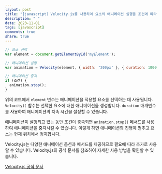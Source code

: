 ```yaml
---
layout: post
title: "[javascript] Velocity.js를 사용하여 요소의 애니메이션 실행을 조건에 따라 중지시킬 수 있나요?"
description: " "
date: 2023-11-01
tags: [javascript]
comments: true
share: true
---
```


```javascript
// 요소 선택
var element = document.getElementById('myElement');

// 애니메이션 실행
var animation = Velocity(element, { width: '200px' }, { duration: 1000 });

// 애니메이션 중지
if (조건) {
  animation.stop();
}
```

위의 코드에서 `element` 변수는 애니메이션을 적용할 요소를 선택하는 데 사용됩니다. `Velocity()` 함수는 선택한 요소에 대한 애니메이션을 생성합니다. `duration` 매개변수를 사용하여 애니메이션의 지속 시간을 설정할 수 있습니다.

애니메이션이 실행되고 있는 동안 조건이 충족되면 `animation.stop()` 메서드를 사용하여 애니메이션을 중지시킬 수 있습니다. 이렇게 하면 애니메이션의 진행이 멈추고 요소는 현재 위치에서 정지합니다.

Velocity.js는 다양한 애니메이션 옵션과 메서드를 제공하므로 필요에 따라 추가로 사용할 수 있습니다. Velocity.js의 공식 문서를 참조하여 자세한 사용 방법을 확인할 수 있습니다.

[Velocity.js 공식 문서](http://velocityjs.org/)